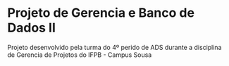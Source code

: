 # Projeto de Gerencia e Banco de Dados II

Projeto desenvolvido pela turma do 4º perido de ADS durante a disciplina de Gerencia de Projetos do IFPB - Campus Sousa
